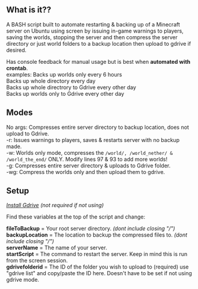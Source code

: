 
## What is it??
A BASH script built to automate restarting & backing up of a Minecraft server on Ubuntu using screen by issuing in-game warnings to players, saving the worlds, stopping the server and then compress the server directory or just world folders to a backup location then upload to gdrive if desired.  


Has console feedback for manual usage but is best when **automated with crontab**.  
examples: Backs up worlds only every 6 hours  
          Backs up whole directory every day  
          Backs up whole directrory to Gdrive every other day  
          Backs up worlds only to Gdrive every other day  
       

## Modes  
No args: Compresses entire server directory to backup location, does not upload to Gdrive.  
-r: Issues warnings to players, saves & restarts server with no backup made.  
-w: Worlds only mode, compresses the ``/world/, /world_nether/ & /world_the_end/`` ONLY. Modify lines 97 & 93 to add more worlds!  
-g: Compresses entire server directory & uploads to Gdrive folder.  
-wg: Compress the worlds only and then upload them to gdrive.  

## Setup  
*[Install Gdrive](https://olivermarshall.net/how-to-upload-a-file-to-google-drive-from-the-command-line/)* *(not required if not using)*  

Find these variables at the top of the script and change:  

**fileToBackup** = Your root server directory. *(dont include closing "/")*  
**backupLocation** = The location to backup the compressed files to. *(dont include closing "/")*   
**serverName** = The name of your server.  
**startScript** = The command to restart the server. Keep in mind this is run from the screen session.  
**gdrivefolderid** = The ID of the folder you wish to upload to (required) use "gdrive list" and copy/paste the ID here. Doesn't have to be set if not using gdrive mode.  


